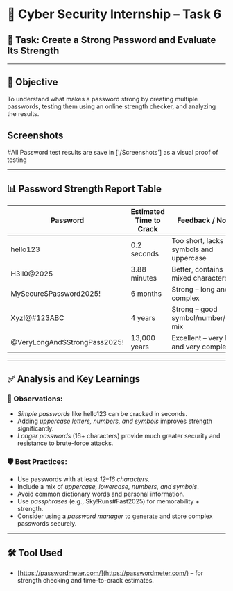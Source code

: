 # 🔐 Cyber Security Internship – Task 6

## 📝 Task: Create a Strong Password and Evaluate Its Strength

---

## 🎯 Objective

To understand what makes a password strong by creating multiple passwords, testing them using an online strength checker, and analyzing the results.

## Screenshots
#All Password test results are save in ['/Screenshots'] as a visual proof of testing

---

## 📊 Password Strength Report Table

| Password                       | Estimated Time to Crack  | Feedback / Notes                               |
|--------------------------------|--------------------------|--------------------------------------------------|
| hello123                       | 0.2 seconds              | Too short, lacks symbols and uppercase           |
| H3ll0@2025                     | 3.88 minutes             | Better, contains mixed characters                |
| MySecure$Password2025!         | 6 months                 | Strong – long and complex                        |
| Xyz!@#123ABC                   | 4 years                  | Strong – good symbol/number/letter mix           |
| @VeryLongAnd$StrongPass2025!   | 13,000 years             | Excellent – very long and very complex           |

---

## ✅ Analysis and Key Learnings

### 🔎 Observations:
- *Simple passwords* like hello123 can be cracked in seconds.
- Adding *uppercase letters, numbers, and symbols* improves strength significantly.
- *Longer passwords* (16+ characters) provide much greater security and resistance to brute-force attacks.

### 🛡 Best Practices:
- Use passwords with at least *12–16 characters*.
- Include a mix of *uppercase, lowercase, numbers, and symbols*.
- Avoid common dictionary words and personal information.
- Use *passphrases* (e.g., Sky!Runs#Fast2025) for memorability + strength.
- Consider using a *password manager* to generate and store complex passwords securely.
---
## 🛠 Tool Used
- [https://passwordmeter.com/](https://passwordmeter.com/) – for strength checking and time-to-crack estimates.


